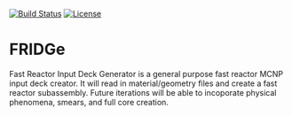 [![Build Status](https://travis-ci.org/ryanstwrt/FRIDGe.svg?branch=master)](https://travis-ci.org/ryanstwrt/FRIDGe)
[![License](https://img.shields.io/badge/license-MIT-blue.svg)](https://opensource.org/licenses/MIT)

# FRIDGe
Fast Reactor Input Deck Generator is a general purpose fast reactor MCNP input deck creator. It will read in material/geometry files and create a fast reactor subassembly. Future iterations will be able to incoporate physical phenomena, smears, and full core creation.